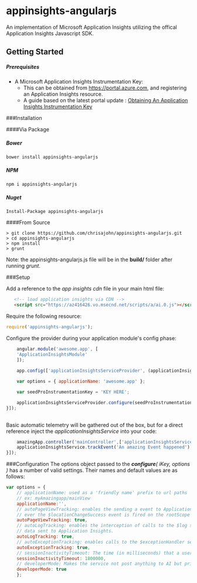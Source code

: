 

appinsights-angularjs
===========================

An implementation of Microsoft Application Insights utilizing the offical Application Insights Javascript SDK.

## Getting Started

##### Prerequisites

- A Microsoft Application Insights Instrumentation Key:
    - This can be obtained from https://portal.azure.com, and registering an Application Insights resource.
    - A guide based on the latest portal update : [Obtaining An Application Insights Instrumentation Key](http://kenhaines.net/getting-an-application-insights-instrumentation-key/) 


###Installation

####Via Package 

##### Bower
```
bower install appinsights-angularjs
```

##### NPM
```
npm i appinsights-angularjs
```

##### Nuget
```
Install-Package appinsights-angularjs
```

####From Source
```
> git clone https://github.com/chrisajohn/appinsights-angularjs.git
> cd appinsights-angularjs
> npm install
> grunt
```
Note: the appinsights-angularjs.js file will be in the **build/** folder after running *grunt*.


###Setup

Add a reference to the *app insights cdn* file in your main html file:
```HTML
   <!-- load application insights via CDN -->
   <script src="https://az416426.vo.msecnd.net/scripts/a/ai.0.js"></script>
```
Require the following resource:
```Javascript
require('appinsights-angularjs');
```
Configure the provider during your application module's config phase:
```Javascript
	angular.module('awesome.app', [
    'ApplicationInsightsModule'
	]);
	
	app.config(['applicationInsightsServiceProvider', (applicationInsightsServiceProvider) => {

    var options = { applicationName: 'awesome.app' };

    var seedProInstrumentationKey = 'KEY HERE';

    applicationInsightsServiceProvider.configure(seedProInstrumentationKey, options);
}]);
	
```
 Basic automatic telemetry will be gathered out of the box, but for a direct reference inject the _applicationInsightsService_ into your code:
```Javascript
	amazingApp.controller('mainController',['applicationInsightsService',function(applicationInsightsService){
	applicationInsightsService.trackEvent('An amazing Event happened');
}]);

```

###Configuration
The options object passed to the _**configure**( iKey, options )_  has a number of valid settings. Their names and default values are as follows:
```Javascript
var options = {
	// applicationName: used as a 'friendly name' prefix to url paths
	// ex: myAmazingapp/mainView
	applicationName:'',
	// autoPageViewTracking: enables the sending a event to Application Insights when 
	// ever the $locationChangeSuccess event is fired on the rootScope
	autoPageViewTracking: true,
	// autoLogTracking: enables the interception of calls to the $log service and have the trace 
	// data sent to Application Insights.
	autoLogTracking: true,
	// autoExceptionTracking: enables calls to the $exceptionHandler service, usually unhandled exceptions, to have the error and stack data sent to Application Insights.
	autoExceptionTracking: true,
	// sessionInactivityTimeout: The time (in milliseconds) that a user session can be inactive, before a new session will be created (on the next api call). Default is 30mins.
	sessionInactivityTimeout: 1800000,
	// developerMode: Makes the service not post anything to AI but print it to the console instead
	developerMode: true
	};
	
```

